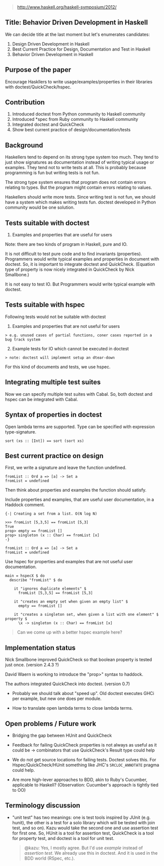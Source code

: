 > http://www.haskell.org/haskell-symposium/2012/

## Title: Behavior Driven Development in Haskell

We can decide title at the last moment but let's enumerates candidates:

1. Design Driven Development in Haskell
1. Best Current Practice for Design, Documentation and Test in Haskell
1. Behavior Driven Development in Haskell

## Purpose of the paper

Encourage Haskllers to write usage/examples/properties in their
libraries with doctest/QuickCheck/hspec.

## Contribution

1. Introduced doctest from Python community to Haskell community
1. Introduced *spec from Ruby community to Haskell community
1. Integrated doctest and QuickCheck
1. Show best current practice of design/documentation/tests

## Background

Haskellers tend to depend on its strong type system too much. They
tend to just show signatures as documentation instead of writing
typical usage or examples. They tend not to write tests at all. This is
probably because programming is fun but writing tests is not fun.

The strong type system ensures that program does not contain errors
relating to types. But the program might contain errors relating to
values.

Haskellers should write more tests. Since writing test is not fun, we
should have a system which makes writing tests fun. doctest developed
in Python community would be one solution.

## Tests suitable with doctest

  1. Examples and properties that are useful for users

Note: there are two kinds of program in Haskell, pure and IO.

It is not difficult to test pure code and to find invariants
(properties). Programmers would write typical examples and properties
in document with doctest. So, it is important to integrate doctest and
QuickCheck. (Equation type of property is now nicely integrated in
QuickCheck by Nick Smallbone.)

It is not easy to test IO. But Programmers would write typical example
with doctest.

## Tests suitable with hspec

Following tests would not be suitable with doctest

  1. Examples and properties that are not useful for users

    > e.g. unused cases of partial functions, coner cases reported in a bug track system

  2. Example tests for IO which cannot be executed in doctest

    > note: doctest will implement setup an dtear-down

For this kind of documents and tests, we use hspec.

## Integrating multiple test suites

Now we can specify multiple test suites with Cabal. So, both doctest
and hspec can be integrated with Cabal.

## Syntax of properties in doctest

Open lambda terms are supported. Type can be specified with expression
type-signature.

    sort (xs :: [Int]) == sort (sort xs)

## Best current practice on design

First, we write a signature and leave the function undefined.

    fromList :: Ord a => [a] -> Set a
    fromList = undefined

Then think about properties and examples the function should satisfy.

Include properties and examples, that are useful user documentation, in a
Haddock comment.

    {-| Creating a set from a list. O(N log N)

    >>> fromList [5,3,5] == fromList [5,3]
    True
    prop> empty == fromList []
    prop> singleton (x :: Char) == fromList [x]
    -}

    fromList :: Ord a => [a] -> Set a
    fromList = undefined

Use hspec for properties and examples that are not useful user documentation.

    main = hspecX $ do
      describe "fromList" $ do

        it "ignores duplicate elements" $
          fromList [5,3,5] == fromList [5,3]

        it "creates an empty set when given an empty list" $
          empty == fromList []

        it "creates a singleton set, when given a list with one element" $ property $
          \x -> singleton (x :: Char) == fromList [x]

> Can we come up with a better hspec example here?

## Implementation status

Nick Smallbone improved QuickCheck so that boolean property is tested
just once. (version 2.4.3 ?)

David Waern is working to introduce the "prop>" syntax to haddock.

The authors integrated QuickCheck into doctest. (version 0.7)

   - Probably we should talk about "speed up". Old doctest executes
     GHCi per example, but new one does per module.

   - How to translate open lambda terms to close lambda terms.

## Open problems / Future work

 - Bridging the gap between HUnit and QuickCheck

 - Feedback for failing QuickCheck properties is not always as useful as it
   could be -> combinators that use QuickCheck's Result type could help

 - We do not get source locations for failing tests.  Doctest solves this.  For
   Hspec/QuickCheck/HUnit something like JHC's `SRCLOC_ANNOTATE` pragma could
   help.

 - Are more high-lever approaches to BDD, akin to Ruby's Cucumber, applicable
   to Haskell?  (Observation: Cucumber's approach is tightly tied to OO)

## Terminology discussion

 - "unit test" has two meanings: one is test tools inspired by JUnit
   (e.g. hunit), the other is a test for a solo library which will be
   tested with join test, and so on). Kazu would take the second one
   and use assertion test for first one. So, HUnit is a tool for
   assertion test, QuickCheck is a tool for property test, and doctest
   is a tool for unit test.

   > @kazu: Yes, I mostly agree.  But I'd use _example_ instead of _assertion
   > test_.  We already use this in doctest.  And it is used in the BDD world
   > (RSpec, etc.).
